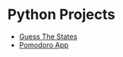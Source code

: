 # Python Projects

- [Guess The States](./GuessTheStates/GUESSTHESTATES.md)
- [Pomodoro App](./PomodoroApp/PomodoroApp.md)

